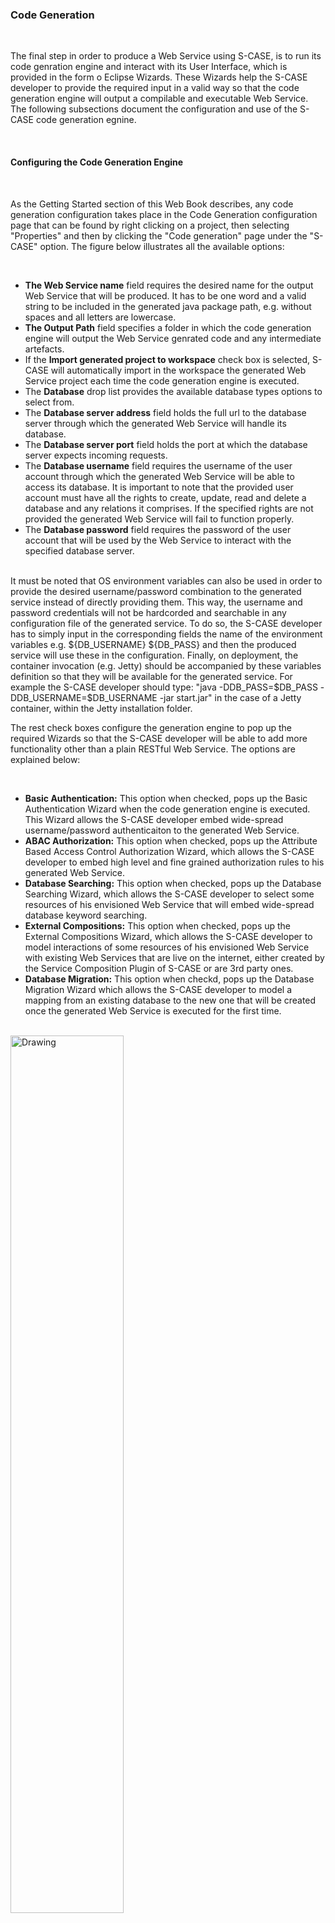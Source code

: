### Code Generation

<br>

The final step in order to produce a Web Service using S-CASE, is to run its code genration engine and interact with its User Interface, which is provided in the form o Eclipse Wizards. These Wizards help the S-CASE developer to provide the required input in a valid way so that the code generation engine will output a compilable and executable Web Service. The following subsections document the configuration and use of the S-CASE code generation egnine.

<br>

#### Configuring the Code Generation Engine

<br>

As the Getting Started section of this Web Book describes, any code generation configuration takes place in the Code Generation configuration page that can be found by right clicking on a project, then selecting "Properties" and then by clicking the "Code generation" page under the "S-CASE" option. The figure below illustrates all the available options:

<br>

- **The Web Service name** field requires the desired name for the output Web Service that will be produced. It has to be one word and a valid string to be included in the generated java package path, e.g. without spaces and all letters are lowercase.
- **The Output Path** field specifies a folder in which the code generation engine will output the Web Service genrated code and any intermediate artefacts.
- If the **Import generated project to workspace** check box is selected, S-CASE will automatically import in the workspace the generated Web Service project each time the code generation engine is executed.
- The **Database** drop list provides the available database types options to select from.
- The **Database server address** field holds the full url to the database server through which the generated Web Service will handle its database.
- The **Database server port** field holds the port at which the database server expects incoming requests.
- The **Database username** field requires the username of the user account through which the generated Web Service will be able to access its database. It is important to note that the provided user account must have all the rights to create, update, read and delete a database and any relations it comprises. If the specified rights are not provided the generated Web Service will fail to function properly.
- The **Database password** field requires the password of the user account that will be used by the Web Service to interact with the specified database server.
<br>
It must be noted that OS environment variables can also be used in order to provide the desired username/password combination to the generated service instead of directly providing them. This way, the username and password credentials will not be hardcorded and searchable in any configuration file of the generated service. To do so, the S-CASE developer has to simply input in the corresponding fields the name of the environment variables e.g. ${DB_USERNAME} ${DB_PASS} and then the produced service will use these in the configuration. Finally, on deployment, the container invocation (e.g. Jetty) should be accompanied by these variables definition so that they will be available for the generated service. For example the S-CASE developer should type: "java -DDB_PASS=$DB_PASS -DDB_USERNAME=$DB_USERNAME -jar start.jar" in the case of a Jetty container, within the Jetty installation folder.
<br>

The rest check boxes configure the generation engine to pop up the required Wizards so that the S-CASE developer will be able to add more functionality other than a plain RESTful Web Service. The options are explained below:

<br>

- **Basic Authentication:** This option when checked, pops up the Basic Authentication Wizard when the code generation engine is executed. This Wizard allows the S-CASE developer embed wide-spread username/password authenticaiton to the generated Web Service.
- **ABAC Authorization:** This option when checked, pops up the Attribute Based Access Control Authorization Wizard, which allows the S-CASE developer to embed high level and fine grained authorization rules to his generated Web Service.
- **Database Searching:** This option when checked, pops up the Database Searching Wizard, which allows the S-CASE developer to select some resources of his envisioned Web Service that will embed wide-spread database keyword searching.
- **External Compositions:** This option when checked, pops up the External Compositions Wizard, which allows the S-CASE developer to model interactions of some resources of his envisioned Web Service with existing Web Services that are live on the internet, either created by the Service Composition Plugin of S-CASE or are 3rd party ones.
- **Database Migration:** This option when checkd, pops up the Database Migration Wizard which allows the S-CASE developer to model a mapping from an existing database to the new one that will be created once the generated Web Service is executed for the first time.

<br>

<img src="./codegen_images/codeGenerationPreferences.png" alt="Drawing" width="60%"/>

<br>

#### Running the Code Generation engine

<br>

Once the S-CASE developer is done with providing any Textual Requirements or Web Service Compositions using the other S-CASE eclipse plugins, it is time to run the Code Generation engine in order to produce the envisioned Web Service. To do so, there are two available options:

<br>

- **The Generate Code button:**  This option allows the S-CASE developer to start the Code Generation engine from scratch, namely to take as input the textual requirements and/or modeled Web Service Compositions. Note that this is the only available option in the first run of the Code Generation engine for an S-CASE project. This is the only available option in the case the S-CASE developer wants to make changes to his Textual Requirements and/or Service Compositions.
- **The Re-generate Code button:** The Code Generation engine embeds the required functionality to save the changes the S-CASE developer makes when using the Code Generation Wizards. This allows the Re-generate Code button to re-run the Code Generation Wizards, pre-filled with all the input the S-CASE developer has provided to it during the last Code Generation Engine execution. Note that in this case, any changes in the Textual Requirements and/or Service Compositions are ignored.

<br>

#### The REST editor

<br>

No matter what code generation preferences the S-CASE developer has selected in the corresponding configuration page, the first Wizard to pop up once the Code Generation engine is started  is the REST editor. This editor helps the developer to correctly model his envisioned RESTful service. Through this Wizard, the developer scaffolds the structure of the whole Web Service that can be later enhanced with more specific functionality using the rest Wizards. The components of this Wizard and their explanation follow bellow alongside two figures that illustrate its state in invalid and valid status:

<br>

<img src="./codegen_images/RESTWizardInvalidStatus.png" alt="Drawing" width="90%"/>

<br>

- **Error Notifications:** At the top of the Wizard the Code Generation engine displays error notifications to the developer in order to inform him about any invalid input that is detected by it. Such error notifications also provide a helpful tip to the developer on how to fix the detected error.
- **Resources:** In this section the wizard lists all the Web Service's resources. Once a resource is clicked the whole wizard page displays its details, namely input/output representations, CRUD API, properties and relations that are all explained later. A developer may create or delete a selected resource by clicking one of the Create resource or Delete resource buttons. If the user checks the Algorithmic option, then the selected resource will be treated by the Code Generation engine as one that runs some sort of custom algorithm rather than a plain data holder "CRUD Resource" that allows only the primitive Create, Read, Update and Delete actions on the specified modeled data it holds, as the REST architectural style specifies.
- **CRUD Activities:** This section lists the possible CRUD activities that a resource may have, conforming to the semantics of the common web HTTP API that REST commands, nameley the CREATE activity is used to create an instance of a resource, the READ to retrieve an existing one, the UPDATE to update an existing one and finally the DELETE activity to delete an existing resource. The Code Generation engine will automatically add any activity to the envisioned system that the developer has checked.
- **Input/Output media format:** This section allows the developer to select the desired input or output representation media format of the selected resource. The available representations are application/JSON and application/XML.
- **Properties:** This section lists all the properties of the selected resource. The developer may create new or delete existing ones by clicking the Create property or Delete property button.
- **Property Configuration:** This section provides the configuration details of the selected property. If the Collection option is checked then the property will be an Array, otherwise it will be a Java attribute of multiplicity one. From the Type list, the programmatic data type of the selected property can be defined. Finally, if the naming property option is checked, the envisioned system will use the value of this property for every resource list it sends to its clients for differentiation purposes.
- **Unrelated Resources:** This section lists all the detected resources that are not related to the selected resource.
- **Related Resources:** This section lists all the detected resources that are related to the selected resource. One may move one resource from one list to the other by clicking the button Add relation or Delete relation. Note that when such a relation from a resource A to a resource B exists, it should be translated as "Resource A has Resources of type B".

<br>

Once the developer makes any desired modifications using the REST Wizard and fixes any detected errors the Error Notification area becomes blank and the Finish button is enabled. By clicking the Finish button this Wizard is terminated and the code generation process begins or the next Wizard pops up depending on the code generation preferences. The following figure illustrates the REST wizard in its valid state.

<br>

<img src="./codegen_images/RESTWizardValidStatus.png" alt="Drawing" width="90%"/>

<br>

#### Basic Authentication Wizard

<br>

The Basic Authentication Wizard is the first to pop up after the REST Wizard, if the developer has configured the Code Generation engine to embed Basic Authentication. This Wizard comprises two pages. The first one follows below and has the following components:

<br>

- **Authentication Model:** This section lists all the available resources that can be used by the envisioned system as Authentication Models. Instances of this resource will contain authentication data during the execution of the envisioned system. Only CRUD Resources can be selected as Authentication Models, since they are the only type of Resources that have attributes.
- **Username Token:** Once a resource is selected as an Authentication Model, its attributes become available as possible username tokens. From this list, the S-CASE developer has to pick one property of the selected Authentication Model, that the envisioned system will use as username. The property to be used as username token must be of type String and of multiplicity one.
- **Password Token:** Once the S-CASE developer has selected a Username Token, the rest remaining attributes of the selected Authentication Model are available to be selected as Password tokens. The envisioned system will use this Password token for password data. The property to be used as password token must be of type String and of multiplicity one.

<br>

<img src="./codegen_images/AuthenticationWizardPage1.png" alt="Drawing" width="60%"/>

<br>

Once the developer successfully selects an Authentication model and its corresponding username and password tokens the Next button is enabled to proceed to the next Basic Authentication Wizard page. This page allows the developer to define the desired Authentication Mode for every CRUD activity of all the Web Service's Resources. Its components are the following:

<br>

- **Web Service Resources:** This section lists all the resources of the envisioned system. The developer has to select one authentication mode for every CRUD activity of each resource. Only once this is done, the Finish button is enabled.
- **Authentication Mode:** This section allows the developer to select the Authentication Mode for every CRUD Activity of the selected resource. If the All option is selected for a CRUD Activity, then both authenticated users and guests will be able to access its functionality, otherwise only authenticated users will have access to it.
- **Apply To All - One click Authentication:** This section provides a quick way to set-up the authentication mode of all the envisioned system’s CRUD Activities with one click. Hence, in order to allow All to access any CRUD Activity of the Web Service, one should select the All option and click the Apply to all button.

<br>

<img src="./codegen_images/AuthenticationWizardPage2.png" alt="Drawing" width="60%"/>

<br>

#### Database Keyword Searching Wizard

<br>

The Database Keyword Searching Wizard is triggered according to the Code Generation engine configuration either after the REST Wizard or the Basic Authentication one. This Wizard comprises the following components:

<br>

- **Available Resources:** The upper half of the wizard page comprises two lists. The left one lists all the available resources that could embed a database-searching algorithm. Since these resources will execute an algorithm, only algorithmic resources are listed as Available Resources. The right list contains the resources that are already marked as Search Resources. In order to move a resource from one list to the other, the S-CASE developer can click the Add or Remove button.
- **Create Search Resources:** The lower half of the wizard page allows the S-CASE developer to formulate a set of resources/properties that the selected Search Resource must be able to search by keyword. Hence, at the left list the developer has to select one resource, some properties of which must be searchable by the selected Search Resource. Then the next list provides its properties. The developer may add or remove such properties to the rightmost list of searchable properties by clicking the Add/Remove button. It must be noted that the developer is able to add any number/combination of searchable resources and properties to each Search Resource.

<br>

The following figure illustrates an instance of the Database Keyword Searching Wizard

<br>

<img src="./codegen_images/SearchWizard.png" alt="Drawing" width="60%"/>

<br>

#### External Service Composition Wizard

<br>

The External Service Composition Wizard is the last one to pop up, if the Code Generation engine is configured to embed such functionality. This Wizard comprises two pages. The first one allows the developer to model the external composition entpoint to be accessed by the generated service alongside its input/output. The second page is usefull only when there exists an attribute of the input and/or output model that is of complex data type. Such a case is explained in depth in the next section, Modeling Complex Datatypes. The following figure illustrates the first page of the External Service Composition Wizard, which comprises the following components:

<br>

- **Available Resources:** The Available Resources list, lists any algorithmic resources that are not already marked as Search resources. Any of these resources can be used as a RESTClient Resource so as the Code Generation engine automatically creates the required code in order to be able to interoperate with the specified external service.

- **RESTClient Resources:** This list on the other hand, lists any alogirthmic resources that are already selected as RESTClient Resources. In order to move resources between these two lists, one may use the Add and Remove buttons.

- **External Composition Setup:** This part of this Wizard contains the entpoint to be accessed information, namely its full URL, the CRUD verb to be used in order to interact with it as well as any required query parameters. The S-CASE developer is able to create, rename or delete such query parameters with the respective buttons.

- **Input/Output Data Model:** The input and output data model parts of the Wizard comprise the required fields in order to input any information regarding the expected input or output data to/from the external composition. For each case the media format has to be specified, which can be either application/JSON or application/XML. The developer must also specify any properties that will be included in the body of the request and their data type.

- **Persisting Output to local database:** When this check box is selected, the response of the external composition will be persisted to the web service's local database. In case there exists a CRUD Resource that fully models such a response it can be used by selecting the **"Existent"** type and then the resource at task. Otherwise, the **"Auto"** type creates automatically the required Java code and underlying database structures so as to persist the external composition responses.

<br>

<img src="./codegen_images/ExternalCompositionPage1.png" alt="Drawing" width="60%"/>

<br>

#### Modeling Complex Datatypes with the External Service Composition Wizard

<br>

In the case some input or output model attribute of a modelled external composition is selected to be of complex data type, the S-CASE developer will also have to model it using the 2nd page of the External Service Composition Wizard. This section demonstrates how S-CASE developers should model the interaction of their envisioned system with existing 3rd party Web Services that return JSON/XML output with complex data types. The following steps have to be followed.

<br>

##### Analyze External Composition output

<br>

The very first step should be really a manual query to the 3rd party web service in order to elicit the response structure that has to be modeled. For the shake of this example, lets assume that the 3rd party web service response is as the figure below illustrates (example taken from http://json.org/example.html):

<br>

<img src="./codegen_images/ExampleOfComplexType.png" alt="Drawing" width="60%"/>

<br>

The next step is the decomposition of the response to its components. So, by observing this response, the S-CASE developer should conclude that it comprises a complex object named “widget” of some unknown Class (let’s name it **ComplexTypeWidget**). As one may observe, this Class comprises four attributes, one of type String named “debug” and three other objects of some other unknown classes, named **“window”**, **“image”** and **“text”**. Each of these have the following properties:

<br>

**“window”:** Lets name the complex type of the object named “window”, ComplexTypeWindow. Then it is obvious that this complex type comprises:

<br>

-	“title”: type String
-	“name”: type String
-	“width”: type Integer
-	“height”: type Integer

<br>

**“image”:** Lets name the complex type of the object named “image”, ComplexTypeImage. Then its components are:

<br>

-	“src”: type String
-	“name”: type String
-	“hOffset”: type Integer
-	“vOffset”: type Integer
-	“alignment”: type String

<br>

**“text”:** Finally lets name the complex type of the object named “text”, ComplexTypeText. This one comprises:

<br>

-	“data”:  type String
-	“size”: type Integer
-	“style”: type String
-	“name”: type String
-	“hOffset”: type Integer
-	“vOffset”: type Integer
-	“alignment”: type String
-	“onMouseUp”: type String

<br>

##### Modeling the complex output with External Composition Wizard

<br>

Once the output of the target Web Service is analyzed, its time to model it with the External Composition Wizard. Once the UI appears, the desired algorithmic resource of the envisioned system, which will have to interoperate with the external composition service should be selected and added to the RESTClient Resources list. This is demonstrated in the figure below. In this case, we will use the resource named “externalServiceWithComplexOutput” as the one that will interoperate with the 3rd party service. Once it is selected, the S-CASE developer will have to fill in any other needed information like the 3rd party service’s URL, the CRUD verb to be used while interacting with it and any query parameters or input that it expects as described in the previous section. In this example, since the focus is on modeling complex output, the imaginary 3rd party Web Service does not require any input query parameters or input.

<br>

<img src="./codegen_images/ExtWizardPage1ComplexExample.png" alt="Drawing" width="60%"/>

<br>

Therefore, the next step is to model the output. As we have already concluded, the output of the Web Service comprises a complex type object named “widget”. Hence, we create an output property named “widget” and select “complex” as its type. In case the output model had more output properties of either primitive or complex type, they should also be added at this point. Once all the output properties and their respective data-types are defined the S-CASE developer may click on the “Next” button.

<br>

In the next page of this Wizard appears a list of the created RESTClient Resources. The S-CASE developer will have to define any complex data type of each such resource the way that is demonstrated in this example for the “externalServiceWithComplexOutput” resource.

<br>

The figure below illustrates the very first steps, once the desired RESTClient Resource is selected. The S-CASE developer should click on the create button and insert one by one all the complex type names that where detected previously. In this case, these names are ComplexTypeWidget, ComplexTypeWindow, ComplexTypeImage and ComplexTypeText. Then, each output property should be linked to one of these types. In this case the desired data type is the ComplexTypeWidget one.

<br>

<img src="./codegen_images/ExtWizardPage2ComplexExample.png" alt="Drawing" width="60%"/>

<br>

The final step is to define the properties of each complex type. These can be of primitive or of complex type as well. The following figure illustrates the complex type ComplexTypeWidget properties modeling. To model it, the S-CASE developer has to create its properties, while the ComplexTypeWidget is selected. In this case these are the “debug” property linked to String data type from the Available Types list, the “window” property of type “ComplexTypeWindow”, the “image” property of type “ComplexTypeImage” and the “text” property of type “ComplexTypeText”. Then the S-CASE developer, should click on the next complex types and add their properties as well, which have already been identified in the previous section and are all of type String and finally click on Finish.

<br>

<img src="./codegen_images/ExtWizardPage2ComplexExampleProperties.png" alt="Drawing" width="60%"/>

<br>

The produced service by the Code Generation engine will then automatically interoperate with the 3rd party service, decompose its output, store it in the local database, if so selected, and then repackage the output and send it to its client.

<br>

##### Final Notes

<br>

-	If the client needs only a subset of the output model, the rest properties (either of primitive or complex data type) can be omitted and not modeled in the Wizard.
-	However, (for time being) the developer has to make sure that the 3rd party service always returns the values of all the properties that are included in its output model through the External Service Wizard, otherwise it might not function properly.

<br>

#### ABAC Authorization Wizard

<br>

The ABAC Wizard allows the S-CASE developers to fine tune the authorization scheme of their envisioned RESTful service. Attribute Based Access Control (ABAC) is the available authorization scheme withing the MDE Engine of S-CASE and the implementation of it is loosely compatible with the XACML standard. Although this technical manual's goal is not to be a full blown tutorial neither for ABAC nor for XACML, before delving into the UI of the ABAC Wizard, it introduces the basic concepts of either.

<br>

##### Conditions

<br>

The ABAC authorization's building block is a condition. A condition is a test of an attribute value of the underlying system, against the value of another attribute of it. In terms of a RESTful system such attributes may belong to one of the following categories:

- **Resource properties**: that is properties of a resource as they are already modelled through the REST Wizard. From now on, this category will be referred to as "ACCESSED_RESOURCE".
- **Requestor properties**: such properties are properties of the entity that performs an HTTP request for a specific resource. This entity is modelled through the Authorization Model that is selected by the developer through the Authentication Wizard, hence conditions may be formed using the respective properties. This category will be referred to as "ACCESS_SUBJECT".
- **Contextual properties**: this is a more broad category and comprises the properties of related resources of the resource at which some sort of access is requested. That is, if in the REST Wizard there is a resource A that has as related resource the B, which in turn has resource C as its related resource, then contextual properties of A are only properties of Bs ("CHILD_RESOUCE"), contextual properties of B are properties of related As ("PARENT_RESOURCE") and Cs ("CHILD_RESOURCE") and the contextual properties of C are properties of related Bs ("PARENT_RESOURCE").

<br>

##### Rules

<br>

Such conditions, using the XACML structure, model **RULES**. Each RULE may have one or more conditions. A RULE may be of type PERMIT or DENY. If **all** the conditions of a PERMIT-RULE are satisfied then the rule yields permition to the ACCESS_SUBJECT, otherwise it is denied. On the other hand, in the case of a DENY-RULE, if **all** the conditions are satisfied then the rule denies permition to the ACCESS_SUBJECT, otherwise it permits it. One may think of a RULE, that regardless of its type, it performs a logical AND to the evaluation of all of its conditions in order to determine the authorization results. However, sometimes a RULE might not be applicable, e.g. the request demands "GET" access to a resource, but a specific rule does not include the GET allowed action, hence its evaluation will be NOT_APPLICABLE.

<br>

##### Policies

<br>

RULES in turn can be combined using **POLICIES**. A POLICY can group one or more RULES. This combination is the logical equivalence of OR among all the evaluation RULE results. Each POLICY has in turn a combining algorithm, which determines how the evaluation result of its constituent rule will contribute to the authorization result of the POLICY as a whole. In the MDE engine of S-CASE there are four such combining algorithmis:

- **PERMIT_OVERRIDES**: This combining algorithm has as a result that a POLICY which has at least one RULE that yields PERMIT after its evalutation, will also yield permition to the ACCESS_SUBJECT. If no RULES yield PERMIT and at least one yields DENY, then the POLICY will also yield DENY. Otherwise, it yields NOT_APPLICABLE.
- **DENY_OVERRIDES**: On the contrary, DENY_OVERRIDES combining algorithm has as a result that a POLICY which has at least one RULE that yields DENY after its evalutation, will also deny permition to the ACCESS_SUBJECT. If no RULES yield DENY and at least one yields PERMIT, then the POLICY will also yield PERMIT. Otherwise, it results to NOT_APPLICABLE.
<br>
However, there are cases, that the authorization designer, wishes to always have a POLICY evaluation to be either PERMIT or DENY. In this case, one of the following combining algorithims could be used:
<br>
- **PERMIT_UNLESS_DENY**: In this case, if *any* underlying RULE yields DENY, the whole POLICY evaluation will also be DENY. Otherwise, no matter if the RULES evaluate all to NOT_APPLICABLE or PERMIT, the POLICY outcome is going to be PERMIT.  
- **DENY_UNLESS_PERMIT**: On the contrary, the DENY_UNLESS_PERMIT combining algorithm, yields PERMIT if *any* underyling RULE yields PERMIT, otherwise if *none* of the rules yields PERMIT, the POLICY outcome will be DENY.


##### Policy Sets

<br>

As is modeled in the XACML standard, POLICIES can be grouped in POLICY_SETS so as to model even more complex authorization schemes. The evaluation logic however, still remains the same as in the POLICY/RULE case. That means that a POLICY_SET also has a combining algorithm, that can be one of the four aforementioned ones and this combining algorithm is used to mix the evaluation of the underlying POLICIES so as to determine the final POLICY_SET evaluation. If this is PERMIT then the ACCESS_SUBJECT is granted access to the requested system's resource. Otherwise the client will resource an HTTP 401 Unauthorized error code.

##### ABAC UI 

After explaining the conceptual building blocks of the ABAC authorization scheme, there follows the presentation of the ABAC UI of the MDE Engine of S-CASE. The following figure illustrates the initial UI once the ABAC Wizard pop ups:

<br>

<img src="./codegen_images/ABACInitialUI.png" alt="Drawing" width="90%"/>

<br>

- **Policy and Rule Navigation**: this pane contains a list of all the resources that have been modeled through the MDE Wizards.
- **Resource Configuration**: this UI section is displayed once a specific resource is selected. By checking the "Is an authorizable resource" checkbox, the developer defines that the generated service should perform ABAC checks when access to instances of this resource are requested. At the lower part of this section, the wizards allows the S-CASE developer to create more properties of the specified resource, on top of those that have been already created through the REST Wizard, in case the modeller wishes to use them specifically for authorization purposes. The system behaviour is exactly the same, no matter if a property is modelled in the REST Wizard or in thie ABAC UI section. This capability is provided to allow the developer to conceptually seperate functional properties from authorization ones.

<br>

The next Figure illustrates the POLICY_SET definition UI. Through this, the S-CASE developer can provide a suitable name and select the combining algorithm. The options are the four aforementioned ones. Additionally, the developer is able to create/delete nested POLICY_SETS and/or POLICIES.
<br>

<img src="./codegen_images/ABACPolicySET.png" alt="Drawing" width="90%"/>

<br>

Once a developer clicks the create policy button and selects the created policy the below illustrated UI appears. This allows the developer to configure the selected POLICY. That is provide a name, select one of the four aforementioned combining algorithms, create/delete nested POLICIES or underlying RULE. Moreover, one may model conditions that could only filter the ACCESS_SUBJECT that could be evaluated with the underlying rules. Such conditions are modeled the same way as will be demonstrated in the followign section.

<br>

<img src="./codegen_images/ABACPolicy.png" alt="Drawing" width="90%"/>

<br>

Finally, once the developer opts to create a RULE for the selected POLICY the core RULE/CONDITION modeling UI appears as is illustrated below:

- **Rule Name**: Through this field the developer can specify the desired name of the RULE.
- **Rule Type**: This dropdown menu allows the developer to select the desired RULE type, which can be as already discussed PERMIT or DENY.
- **Rule Conditions**: This part of the UI permits the authorization conditions definition of the specified RULE. Once the developer clicks on the "New" button, a new empty condition appears. As is illustrated, each such condition comprises two operands and one operator. 
- **Left/Right side operand**: Each operand (left or right) requires an Attribute Category, specifying the resource at which the desired Attribute originates and lastly specifying the attribute to be used as operand. The attribute categories are as already discussed the "ACCESS_SUBJECT", "ACCESSED_RESOURCE", "PARENT_RESOURCE", "CHILD_RESOURCE" ones. Additionally, the MDE Engine of S-CASE allows to create conditions to check the resources that are included in the PUT or POST request, which belong in the "INCLUDED_RESOURCE" category. 
-- **Operator**: the operator defines how the two operands can be tested. The available operands (depending on the selected attribute's multiplicity) are: EQUAL, NOT EQUAL, SUBSET, NOT SUBSET, REGEX (standing for regular expression), CONTAINS and finally NOT CONTAINS.

<br>

<img src="./codegen_images/ABACRule.png" alt="Drawing" width="90%"/>

<br>


#### Database Migration Wizard

<br>

The Database Migration Wizard is triggered at the end of the modelling process with the Code Generation Wizards. This Wizard comprises the following components as the following figure illustrates :
<br>

<img src="./codegen_images/DBMigrationWizard.png" alt="Drawing" width="90%"/>

<br>

- **DB URL:** The DB URL UI control requires the complete URI to the source database server from which the migration will take place. The S-CASE developer must provide the IP:Port pair e.g. localhost:3306.
- **DB Type:** The DB Type list allows the S-CASE developer to select the type of the source database. The supported types are MySQL and PostgreSQL.
- **DB Username:** The DB Username control requires the username with which the Code Generation Engine will connect to the source database. It must provide the appropriate rights so that the Code Generation Engine can list and read the required source database.
- **DB Password:** The DB Password control requires the password for the provided username that will be used to connect to the source database.
- **DB Name:** The DB Name is the name of the source database.
- **Source Database Relations:** The Source Database Relations control lists all the detected relations of the source database, once the S-CASE developer clicks the Fetch DB Schema button.
- **Available CRUD Resources:** The Available CRUD Resources control lists all the CRUD Resources that the S-CASE developer has created in the REST Wizard.
- **Created Relations Mappings:** The Created Relations Mappings control lists any source relation to CRUD resource mappings that the S-CASE developer has created. Such mappings provide the Code Generation engine with the required information to know from which source relation it should fetch data in order to fill in the target database relation of the selected CRUD Resource. The S-CASE developer may select any combination of source relations - CRUD resources, but each combination must be unique.
- **Source Relation Columns:** The Source Relation Columns control lists all the detected columns of the selected mapping source relation.
- **CRUD Resource Properties:** The CRUD Resource Properties control lists all the properties of the selected mapping CRUD resource that the S-CASE developer has modelled in the REST Wizard.
- **Created Column Mappings:** Once the S-CASE developer selects a source column and a target property and clicks the Add Mapping button, a new Column Mapping is created and added to the Created Column Mappings list. Such mappings provide the Code Generation Engine with the required information as to which source column data to migrate to which target CRUD Resource property.

<br>

##### Source Database Prerequisites

- The source database must contain valid referencial keys for any 1 to N relationship it comprises.
- In case the source database comprises also M to N relationships, it must provide appropriate JOIN Tables. Hence, JOIN Tables must have all the required foreign keys to the corresponding relations primary keys **and** have as primary key the combination of the aforementioned foreign keys.
<br>

##### Remarks on Database Migration process

- The Source Relations are not required to have the same name with the target CRUD resources.
- The Source Columns are not required to have the same name with the target properties.
- The Source Relations and Columns may be used in mutliple mappings should this is desired.
- In case there exists a mapping to a CRUD resource that is related resource of some other CRUD resource, another mapping is also required from the "parent" source relation to the the parent CRUD resource of the specified mapping.
- In case the S-CASE developer has also opted to use the Database Keyword Searching functionality, the code generation engine will index during the migration the old data, hence it is going to be searchable the desired in the generated Web Service.

<br>

##### Performing the database migration:

In order to perform the actual database migration once the Code Generation Engine has finished executing the S-CASE developer will have to do the following:

<br>

- Navigate to the output folder of the specified project.
- In the output folder the Code Generation Engine places a new maven project named as <ProjectName>DBMigrator. The S-CASE developer will have to compile the specified maven project using the "mvn package" command.
- Then executing the generated java application the actual migration will take place. Indicative invocation from command line once in the top project folder: "java -jar target/<ProjectName>DBMigrator.jar"
- If the S-CASE developer opted to include Database Search functionality, the generated Lucene indexed will be added in a folder named <ProjectName>LuceneIndexes. The S-CASE developer must copy this folder and paste it in the webapps folder of the underlying Jetty/Tomcat application and the start the envisioned Web Service.

<br>

<br>

#### Handling M to N relationships of CRUD resources.

<br>

A Web Client that interaccts with a generated Web Service of S-CASE can utilize the extended PUT Web API of each CRUD resource in order to add more relations towards parent or child resources of the specified one. The extended PUT Web API comprises the following query parameters:

<br>

- **strOptionalUpdateRelations:** This query parameter specifies wether the generated service should update the underlying CRUD resource's relationships or not. Should the client wishes to add/remove a relationship to/from the underlying CRUD resource, it should set this query parameter to the **string value "true"**. Otherwise, it should be set to false or not included at all.
- **strOptionalUpdateParent:** This query parameter specifies wether the generated service should update the parent or child relationships of the underylying CRUD resource. Should the client wishes to add/remove a relationship to/from an existing parent resource, it should set this query parameter to the **string value "true"**. Otherwise, if it wishes to add/remove a relationship to/from an existing child resource, it should set this query parameter to the **string value "false"**.
- **strOptionalRelationName:** The strOptionalRelationName query parameter requires the name of the CRUD resource to which a relationship will be added to/removed from the underlying one.
- **strOptionalAddRelation:** This query parameter specifies wether the generated service will add or remove a relationship to a parent/child resource of the underlying CRUD resource one. Should the client wishes to add a relationship, it should set this query parameter to the **string value "true"**. Otherwise, if it wishes to remove a relationship of the underlying CRUD resource it should set this query parameter to the **string value "false"**.
- **iOptionalResourceId:** The iOptionalResourceId query parameter requires the Integer value of the id of the parent/child resource to be included to the relationships of the underlying CRUD resource.

<br>

More information on the Model Driven Engineering process:

<br>

- [Webinar on the S-CASE MDE engine](https://youtu.be/YuyeZlMW8_Y)
- [Demos of using the MDE engine through the S-CASE plugin](https://youtu.be/DFoeUFUlBDI)
